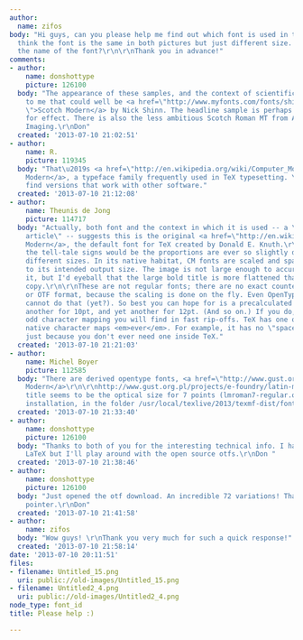```yaml
---
author:
  name: zifos
body: "Hi guys, can you please help me find out which font is used in the pictures?\r\n[img:sites/default/files/old-images/Untitled_3613.png]\r\n\r\n[img:sites/default/files/old-images/Untitled2_5983.png]\r\n\r\nI
  think the font is the same in both pictures but just different size. But what is
  the name of the font?\r\n\r\nThank you in advance!"
comments:
- author:
    name: donshottype
    picture: 126100
  body: "The appearance of these samples, and the context of scientific reports, suggests
    to me that could well be <a href=\"http://www.myfonts.com/fonts/shinn/scotch-modern/
    \">Scotch Modern</a> by Nick Shinn. The headline sample is perhaps be stretched
    for effect. There is also the less ambitious Scotch Roman MT from Adobe and Monotype
    Imaging.\r\nDon"
  created: '2013-07-10 21:02:51'
- author:
    name: R.
    picture: 119345
  body: "That\u2019s <a href=\"http://en.wikipedia.org/wiki/Computer_Modern\">Computer
    Modern</a>, a typeface family frequently used in TeX typesetting. You can probably
    find versions that work with other software."
  created: '2013-07-10 21:12:08'
- author:
    name: Theunis de Jong
    picture: 114717
  body: "Actually, both font and the context in which it is used -- a \"technical
    article\" -- suggests this is the original <a href=\"http://en.wikipedia.org/wiki/Computer_Modern\">Computer
    Modern</a>, the default font for TeX created by Donald E. Knuth.\r\n\r\nOne of
    the tell-tale signs would be the proportions are ever so slightly different for
    different sizes. In its native habitat, CM fonts are scaled and spaced according
    to its intended output size. The image is not large enough to accurately measure
    it, but I'd eyeball that the large bold title is more flattened than the body
    copy.\r\n\r\nThese are not regular fonts; there are no exact counterparts in TTF
    or OTF format, because the scaling is done on the fly. Even OpenType features
    cannot do that (yet?). So best you can hope for is a precalculated font for 8pt,
    another for 10pt, and yet another for 12pt. (And so on.) If you do, beware the
    odd character mapping you will find in fast rip-offs. TeX has one of the weirdest
    native character maps <em>ever</em>. For example, it has no \"space\" glyph --
    just because you don't ever need one inside TeX."
  created: '2013-07-10 21:21:03'
- author:
    name: Michel Boyer
    picture: 112585
  body: "There are derived opentype fonts, <a href=\"http://www.gust.org.pl/projects/e-foundry/latin-modern/\">Latin
    Modern</a>\r\n\r\nhttp://www.gust.org.pl/projects/e-foundry/latin-modern/download\r\n\r\nThe
    title seems to be the optical size for 7 points (lmroman7-regular.otf on my texlive
    installation, in the folder /usr/local/texlive/2013/texmf-dist/fonts/opentype/public/lm)."
  created: '2013-07-10 21:33:40'
- author:
    name: donshottype
    picture: 126100
  body: "Thanks to both of you for the interesting technical info. I have not used
    LaTeX but I'll play around with the open source otfs.\r\nDon "
  created: '2013-07-10 21:38:46'
- author:
    name: donshottype
    picture: 126100
  body: "Just opened the otf download. An incredible 72 variations! Thanks for the
    pointer.\r\nDon"
  created: '2013-07-10 21:41:58'
- author:
    name: zifos
  body: "Wow guys! \r\nThank you very much for such a quick response!"
  created: '2013-07-10 21:58:14'
date: '2013-07-10 20:11:51'
files:
- filename: Untitled_15.png
  uri: public://old-images/Untitled_15.png
- filename: Untitled2_4.png
  uri: public://old-images/Untitled2_4.png
node_type: font_id
title: Please help :)

---
```

